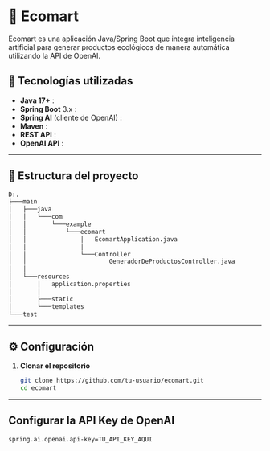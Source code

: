 # 🌱 Ecomart

Ecomart es una aplicación Java/Spring Boot que integra inteligencia artificial para generar productos ecológicos de manera automática utilizando la API de OpenAI.

## 🚀 Tecnologías utilizadas

- **Java 17+** :
- **Spring Boot** 3.x :
- **Spring AI** (cliente de OpenAI) :
- **Maven** :
- **REST API** :
- **OpenAI API** :

---

## 📂 Estructura del proyecto

```bash
D:.
├───main
│   ├───java
│   │   └───com
│   │       └───example
│   │           └───ecomart
│   │               │   EcomartApplication.java
│   │               │
│   │               └───Controller
│   │                       GeneradorDeProductosController.java
│   │
│   └───resources
│       │   application.properties
│       │
│       ├───static
│       └───templates
└───test
```
---
## ⚙️ Configuración

1. **Clonar el repositorio**
   ```bash
   git clone https://github.com/tu-usuario/ecomart.git
   cd ecomart

---
## Configurar la API Key de OpenAI

```bash
spring.ai.openai.api-key=TU_API_KEY_AQUI

